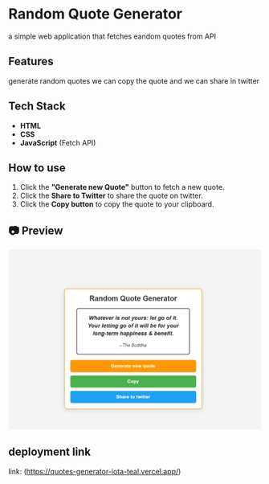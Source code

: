 # Random Quote Generator

a simple web application that fetches eandom quotes from API

## Features
generate random quotes
we can copy the quote
and we can share in twitter

## Tech Stack
- **HTML**
- **CSS**
- **JavaScript** (Fetch API)

## How to use
1. Click the **"Generate new Quote"** button to fetch a new quote.
2. Click the **Share to Twitter** to share the quote on twitter.
3. Click the **Copy button** to copy the quote to your clipboard.

## 📷 Preview
![Random Quote Generator](review.png)

## deployment link
link: (https://quotes-generator-iota-teal.vercel.app/)